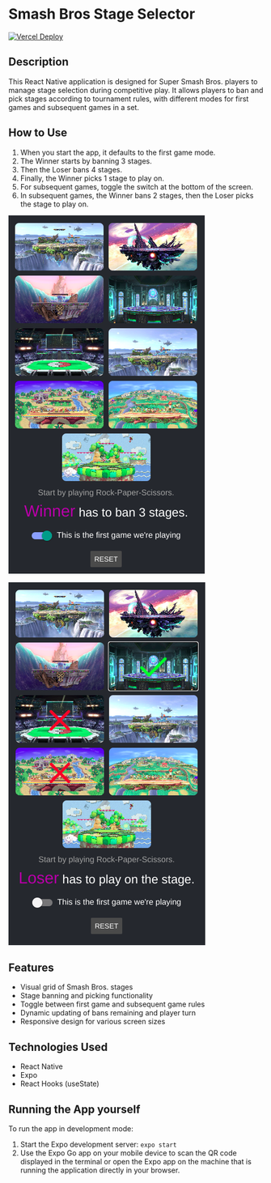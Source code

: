 # Smash Bros Stage Selector
[![Vercel Deploy](https://deploy-badge.vercel.app/vercel/smash-stage-banner)](https://smash-stage-banner.vercel.app)

## Description
This React Native application is designed for Super Smash Bros. players to manage stage selection during competitive play. It allows players to ban and pick stages according to tournament rules, with different modes for first games and subsequent games in a set.

## How to Use
1. When you start the app, it defaults to the first game mode.
2. The Winner starts by banning 3 stages.
3. Then the Loser bans 4 stages.
4. Finally, the Winner picks 1 stage to play on.
5. For subsequent games, toggle the switch at the bottom of the screen.
6. In subsequent games, the Winner bans 2 stages, then the Loser picks the stage to play on.

![Screenshot 1](assets/images/screenshot1.png)

![Screenshot 2](assets/images/screenshot2.png)

## Features
- Visual grid of Smash Bros. stages
- Stage banning and picking functionality
- Toggle between first game and subsequent game rules
- Dynamic updating of bans remaining and player turn
- Responsive design for various screen sizes

## Technologies Used
- React Native
- Expo
- React Hooks (useState)

## Running the App yourself
To run the app in development mode:

1. Start the Expo development server:
`expo start`
2. Use the Expo Go app on your mobile device to scan the QR code displayed in the terminal or open the Expo app on the machine that is running the application directly in your browser.